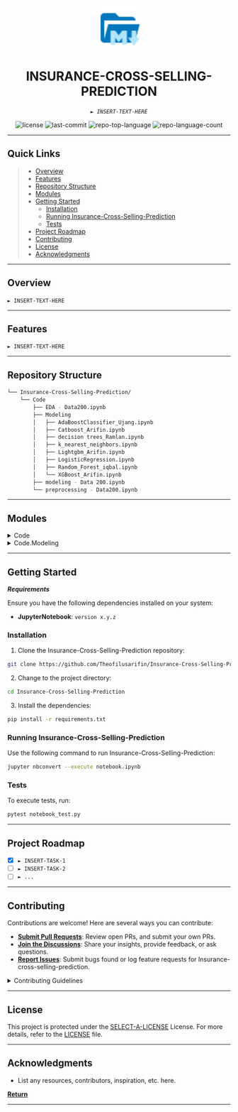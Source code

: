 <p align="center">
  <img src="https://raw.githubusercontent.com/PKief/vscode-material-icon-theme/ec559a9f6bfd399b82bb44393651661b08aaf7ba/icons/folder-markdown-open.svg" width="100" />
</p>
<p align="center">
    <h1 align="center">INSURANCE-CROSS-SELLING-PREDICTION</h1>
</p>
<p align="center">
    <em><code>► INSERT-TEXT-HERE</code></em>
</p>
<p align="center">
	<img src="https://img.shields.io/github/license/Theofilusarifin/Insurance-Cross-Selling-Prediction?style=default&color=0080ff" alt="license">
	<img src="https://img.shields.io/github/last-commit/Theofilusarifin/Insurance-Cross-Selling-Prediction?style=default&color=0080ff" alt="last-commit">
	<img src="https://img.shields.io/github/languages/top/Theofilusarifin/Insurance-Cross-Selling-Prediction?style=default&color=0080ff" alt="repo-top-language">
	<img src="https://img.shields.io/github/languages/count/Theofilusarifin/Insurance-Cross-Selling-Prediction?style=default&color=0080ff" alt="repo-language-count">
<p>
<p align="center">
	<!-- default option, no dependency badges. -->
</p>
<hr>

##  Quick Links

> - [ Overview](#-overview)
> - [ Features](#-features)
> - [ Repository Structure](#-repository-structure)
> - [ Modules](#-modules)
> - [ Getting Started](#-getting-started)
>   - [ Installation](#-installation)
>   - [ Running Insurance-Cross-Selling-Prediction](#-running-Insurance-Cross-Selling-Prediction)
>   - [ Tests](#-tests)
> - [ Project Roadmap](#-project-roadmap)
> - [ Contributing](#-contributing)
> - [ License](#-license)
> - [ Acknowledgments](#-acknowledgments)

---

##  Overview

<code>► INSERT-TEXT-HERE</code>

---

##  Features

<code>► INSERT-TEXT-HERE</code>

---

##  Repository Structure

```sh
└── Insurance-Cross-Selling-Prediction/
    └── Code
        ├── EDA - Data200.ipynb
        ├── Modeling
        │   ├── AdaBoostClassifier_Ujang.ipynb
        │   ├── Catboost_Arifin.ipynb
        │   ├── decision trees_Ramlan.ipynb
        │   ├── k_nearest_neighbors.ipynb
        │   ├── Lightgbm_Arifin.ipynb
        │   ├── LogisticRegression.ipynb
        │   ├── Random_Forest_iqbal.ipynb
        │   └── XGBoost_Arifin.ipynb
        ├── modeling - Data 200.ipynb
        └── preprocessing - Data200.ipynb
```

---

##  Modules

<details closed><summary>Code</summary>

| File                                                                                                                                                  | Summary                         |
| ---                                                                                                                                                   | ---                             |
| [EDA - Data200.ipynb](https://github.com/Theofilusarifin/Insurance-Cross-Selling-Prediction/blob/master/Code\EDA - Data200.ipynb)                     | <code>► INSERT-TEXT-HERE</code> |
| [modeling - Data 200.ipynb](https://github.com/Theofilusarifin/Insurance-Cross-Selling-Prediction/blob/master/Code\modeling - Data 200.ipynb)         | <code>► INSERT-TEXT-HERE</code> |
| [preprocessing - Data200.ipynb](https://github.com/Theofilusarifin/Insurance-Cross-Selling-Prediction/blob/master/Code\preprocessing - Data200.ipynb) | <code>► INSERT-TEXT-HERE</code> |

</details>

<details closed><summary>Code.Modeling</summary>

| File                                                                                                                                                             | Summary                         |
| ---                                                                                                                                                              | ---                             |
| [AdaBoostClassifier_Ujang.ipynb](https://github.com/Theofilusarifin/Insurance-Cross-Selling-Prediction/blob/master/Code\Modeling\AdaBoostClassifier_Ujang.ipynb) | <code>► INSERT-TEXT-HERE</code> |
| [Catboost_Arifin.ipynb](https://github.com/Theofilusarifin/Insurance-Cross-Selling-Prediction/blob/master/Code\Modeling\Catboost_Arifin.ipynb)                   | <code>► INSERT-TEXT-HERE</code> |
| [decision trees_Ramlan.ipynb](https://github.com/Theofilusarifin/Insurance-Cross-Selling-Prediction/blob/master/Code\Modeling\decision trees_Ramlan.ipynb)       | <code>► INSERT-TEXT-HERE</code> |
| [k_nearest_neighbors.ipynb](https://github.com/Theofilusarifin/Insurance-Cross-Selling-Prediction/blob/master/Code\Modeling\k_nearest_neighbors.ipynb)           | <code>► INSERT-TEXT-HERE</code> |
| [Lightgbm_Arifin.ipynb](https://github.com/Theofilusarifin/Insurance-Cross-Selling-Prediction/blob/master/Code\Modeling\Lightgbm_Arifin.ipynb)                   | <code>► INSERT-TEXT-HERE</code> |
| [LogisticRegression.ipynb](https://github.com/Theofilusarifin/Insurance-Cross-Selling-Prediction/blob/master/Code\Modeling\LogisticRegression.ipynb)             | <code>► INSERT-TEXT-HERE</code> |
| [Random_Forest_iqbal.ipynb](https://github.com/Theofilusarifin/Insurance-Cross-Selling-Prediction/blob/master/Code\Modeling\Random_Forest_iqbal.ipynb)           | <code>► INSERT-TEXT-HERE</code> |
| [XGBoost_Arifin.ipynb](https://github.com/Theofilusarifin/Insurance-Cross-Selling-Prediction/blob/master/Code\Modeling\XGBoost_Arifin.ipynb)                     | <code>► INSERT-TEXT-HERE</code> |

</details>

---

##  Getting Started

***Requirements***

Ensure you have the following dependencies installed on your system:

* **JupyterNotebook**: `version x.y.z`

###  Installation

1. Clone the Insurance-Cross-Selling-Prediction repository:

```sh
git clone https://github.com/Theofilusarifin/Insurance-Cross-Selling-Prediction
```

2. Change to the project directory:

```sh
cd Insurance-Cross-Selling-Prediction
```

3. Install the dependencies:

```sh
pip install -r requirements.txt
```

###  Running Insurance-Cross-Selling-Prediction

Use the following command to run Insurance-Cross-Selling-Prediction:

```sh
jupyter nbconvert --execute notebook.ipynb
```

###  Tests

To execute tests, run:

```sh
pytest notebook_test.py
```

---

##  Project Roadmap

- [X] `► INSERT-TASK-1`
- [ ] `► INSERT-TASK-2`
- [ ] `► ...`

---

##  Contributing

Contributions are welcome! Here are several ways you can contribute:

- **[Submit Pull Requests](https://github/Theofilusarifin/Insurance-Cross-Selling-Prediction/blob/main/CONTRIBUTING.md)**: Review open PRs, and submit your own PRs.
- **[Join the Discussions](https://github/Theofilusarifin/Insurance-Cross-Selling-Prediction/discussions)**: Share your insights, provide feedback, or ask questions.
- **[Report Issues](https://github/Theofilusarifin/Insurance-Cross-Selling-Prediction/issues)**: Submit bugs found or log feature requests for Insurance-cross-selling-prediction.

<details closed>
    <summary>Contributing Guidelines</summary>

1. **Fork the Repository**: Start by forking the project repository to your GitHub account.
2. **Clone Locally**: Clone the forked repository to your local machine using a Git client.
   ```sh
   git clone https://github.com/Theofilusarifin/Insurance-Cross-Selling-Prediction
   ```
3. **Create a New Branch**: Always work on a new branch, giving it a descriptive name.
   ```sh
   git checkout -b new-feature-x
   ```
4. **Make Your Changes**: Develop and test your changes locally.
5. **Commit Your Changes**: Commit with a clear message describing your updates.
   ```sh
   git commit -m 'Implemented new feature x.'
   ```
6. **Push to GitHub**: Push the changes to your forked repository.
   ```sh
   git push origin new-feature-x
   ```
7. **Submit a Pull Request**: Create a PR against the original project repository. Clearly describe the changes and their motivations.

Once your PR is reviewed and approved, it will be merged into the main branch.

</details>

---

##  License

This project is protected under the [SELECT-A-LICENSE](https://choosealicense.com/licenses) License. For more details, refer to the [LICENSE](https://choosealicense.com/licenses/) file.

---

##  Acknowledgments

- List any resources, contributors, inspiration, etc. here.

[**Return**](#-quick-links)

---
